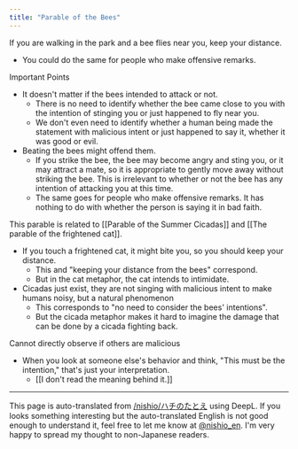 ```yaml
---
title: "Parable of the Bees"
---
```


If you are walking in the park and a bee flies near you, keep your distance.
- You could do the same for people who make offensive remarks.

Important Points
- It doesn't matter if the bees intended to attack or not.
    - There is no need to identify whether the bee came close to you with the intention of stinging you or just happened to fly near you.
    - We don't even need to identify whether a human being made the statement with malicious intent or just happened to say it, whether it was good or evil.
- Beating the bees might offend them.
    - If you strike the bee, the bee may become angry and sting you, or it may attract a mate, so it is appropriate to gently move away without striking the bee. This is irrelevant to whether or not the bee has any intention of attacking you at this time.
    - The same goes for people who make offensive remarks. It has nothing to do with whether the person is saying it in bad faith.

This parable is related to [[Parable of the Summer Cicadas]] and [[The parable of the frightened cat]].
- If you touch a frightened cat, it might bite you, so you should keep your distance.
    - This and "keeping your distance from the bees" correspond.
    - But in the cat metaphor, the cat intends to intimidate.
- Cicadas just exist, they are not singing with malicious intent to make humans noisy, but a natural phenomenon
    - This corresponds to "no need to consider the bees' intentions".
    - But the cicada metaphor makes it hard to imagine the damage that can be done by a cicada fighting back.

Cannot directly observe if others are malicious
- When you look at someone else's behavior and think, "This must be the intention," that's just your interpretation.
    - [[I don't read the meaning behind it.]]

---
This page is auto-translated from [/nishio/ハチのたとえ](https://scrapbox.io/nishio/ハチのたとえ) using DeepL. If you looks something interesting but the auto-translated English is not good enough to understand it, feel free to let me know at [@nishio_en](https://twitter.com/nishio_en). I'm very happy to spread my thought to non-Japanese readers.